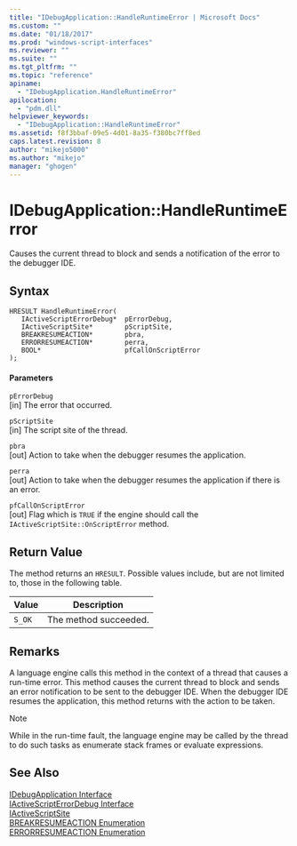 ```yaml
---
title: "IDebugApplication::HandleRuntimeError | Microsoft Docs"
ms.custom: ""
ms.date: "01/18/2017"
ms.prod: "windows-script-interfaces"
ms.reviewer: ""
ms.suite: ""
ms.tgt_pltfrm: ""
ms.topic: "reference"
apiname: 
  - "IDebugApplication.HandleRuntimeError"
apilocation: 
  - "pdm.dll"
helpviewer_keywords: 
  - "IDebugApplication::HandleRuntimeError"
ms.assetid: f8f3bbaf-09e5-4d01-8a35-f380bc7ff8ed
caps.latest.revision: 8
author: "mikejo5000"
ms.author: "mikejo"
manager: "ghogen"
---
```

# IDebugApplication::HandleRuntimeError
Causes the current thread to block and sends a notification of the error to the debugger IDE.  
  
## Syntax  
  
```  
HRESULT HandleRuntimeError(  
   IActiveScriptErrorDebug*  pErrorDebug,  
   IActiveScriptSite*        pScriptSite,  
   BREAKRESUMEACTION*        pbra,  
   ERRORRESUMEACTION*        perra,  
   BOOL*                     pfCallOnScriptError  
);  
```  
  
#### Parameters  
 `pErrorDebug`  
 [in] The error that occurred.  
  
 `pScriptSite`  
 [in] The script site of the thread.  
  
 `pbra`  
 [out] Action to take when the debugger resumes the application.  
  
 `perra`  
 [out] Action to take when the debugger resumes the application if there is an error.  
  
 `pfCallOnScriptError`  
 [out] Flag which is `TRUE` if the engine should call the `IActiveScriptSite::OnScriptError` method.  
  
## Return Value  
 The method returns an `HRESULT`. Possible values include, but are not limited to, those in the following table.  
  
|Value|Description|  
|-----------|-----------------|  
|`S_OK`|The method succeeded.|  
  
## Remarks  
 A language engine calls this method in the context of a thread that causes a run-time error. This method causes the current thread to block and sends an error notification to be sent to the debugger IDE. When the debugger IDE resumes the application, this method returns with the action to be taken.  
  
> [!NOTE]
>  While in the run-time fault, the language engine may be called by the thread to do such tasks as enumerate stack frames or evaluate expressions.  
  
## See Also  
 [IDebugApplication Interface](../../winscript/reference/idebugapplication-interface.md)   
 [IActiveScriptErrorDebug Interface](../../winscript/reference/iactivescripterrordebug-interface.md)   
 [IActiveScriptSite](../../winscript/reference/iactivescriptsite.md)   
 [BREAKRESUMEACTION Enumeration](../../winscript/reference/breakresumeaction-enumeration.md)   
 [ERRORRESUMEACTION Enumeration](../../winscript/reference/errorresumeaction-enumeration.md)